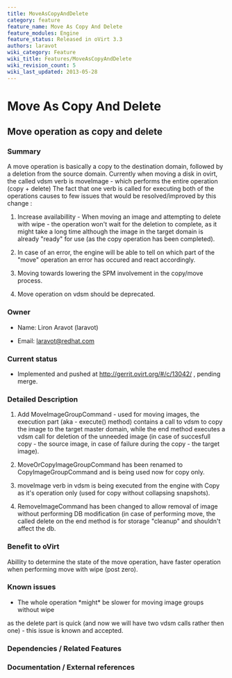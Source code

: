 ```yaml
---
title: MoveAsCopyAndDelete
category: feature
feature_name: Move As Copy And Delete
feature_modules: Engine
feature_status: Released in oVirt 3.3
authors: laravot
wiki_category: Feature
wiki_title: Features/MoveAsCopyAndDelete
wiki_revision_count: 5
wiki_last_updated: 2013-05-28
---
```


# Move As Copy And Delete

## Move operation as copy and delete

### Summary

A move operation is basically a copy to the destination domain, followed by a deletion from the source domain. Currently when moving a disk in ovirt, the called vdsm verb is moveImage - which performs the entire operation (copy + delete) The fact that one verb is called for executing both of the operations causes to few issues that would be resolved/improved by this change :

1. Increase availabillity - When moving an image and attempting to delete with wipe - the operation won't wait for the deletion to complete, as it might take a long time although the image in the target domain is already "ready" for use (as the copy operation has been completed).

2. In case of an error, the engine will be able to tell on which part of the "move" operation an error has occured and react accordingly.

3. Moving towards lowering the SPM involvement in the copy/move process.

4. Move operation on vdsm should be deprecated.

### Owner

*   Name: Liron Aravot (laravot)

<!-- -->

*   Email: <laravot@redhat.com>

### Current status

*   Implemented and pushed at <http://gerrit.ovirt.org/#/c/13042/> , pending merge.

### Detailed Description

1. Add MoveImageGroupCommand - used for moving images, the execution part (aka - execute() method) contains a call to vdsm to copy the image to the target master domain, while the end method executes a vdsm call for deletion of the unneeded image (in case of succesfull copy - the source image, in case of failure during the copy - the target image).

2. MoveOrCopyImageGroupCommand has been renamed to CopyImageGroupCommand and is being used now for copy only.

3. moveImage verb in vdsm is being executed from the engine with Copy as it's operation only (used for copy without collapsing snapshots).

4. RemoveImageCommand has been changed to allow removal of image without performing DB modification (in case of performing move, the called delete on the end method is for storage "cleanup" and shouldn't affect the db.

### Benefit to oVirt

Abillity to determine the state of the move operation, have faster operation when performing move with wipe (post zero).

### Known issues

*   The whole operation \*might\* be slower for moving image groups without wipe

as the delete part is quick (and now we will have two vdsm calls rather then one) - this issue is known and accepted.

### Dependencies / Related Features

### Documentation / External references



